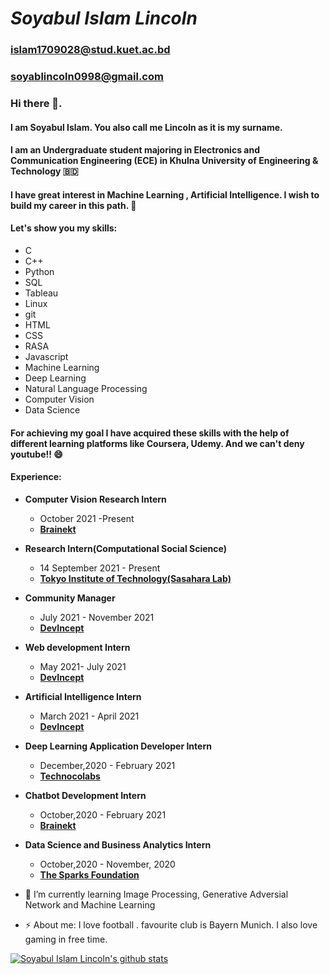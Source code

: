 # ***Soyabul Islam Lincoln***
###  <islam1709028@stud.kuet.ac.bd> 
###  <soyablincoln0998@gmail.com>

### Hi there 👋.


#### I am  Soyabul Islam. You also call me Lincoln as it is my surname.
#### I am an Undergraduate student majoring in Electronics and Communication Engineering (ECE) in Khulna University of Engineering & Technology :bangladesh:

#### I have great interest in Machine Learning , Artificial Intelligence. I wish to build my career in this path. :robot:
#### Let's show you my skills:
- C
- C++
- Python
- SQL
- Tableau
- Linux 
- git
- HTML
- CSS
- RASA
- Javascript
- Machine Learning
- Deep Learning
- Natural Language Processing
- Computer Vision
- Data Science



#### For achieving my goal I have acquired these skills with the help of different learning platforms like Coursera, Udemy. And we can't deny youtube!! :smile:

#### Experience: 
- **Computer Vision Research Intern**
    * October 2021 -Present
    * **[Brainekt](https://www.brainekt.com/)**
 
- **Research Intern(Computational Social Science)**
    * 14 September 2021 - Present
    * **[Tokyo Institute of Technology(Sasahara Lab)](https://www.titech.ac.jp/english)**

- **Community Manager**
    * July 2021 - November 2021
    * **[DevIncept](https://devincept.com/)**

- **Web development Intern**
    * May 2021- July 2021
    * **[DevIncept](https://devincept.com/)**

- **Artificial Intelligence Intern**
    * March 2021 - April 2021
    * **[DevIncept](https://devincept.com/)**

- **Deep Learning Application Developer Intern**
    * December,2020 - February 2021
    * **[Technocolabs](https://technocolabs.tech/)**

- **Chatbot Development Intern**
    * October,2020 - February 2021
    * **[Brainekt](https://www.brainekt.com/)**
    
- **Data Science and Business Analytics Intern**
    * October,2020 -  November, 2020
    * **[The Sparks Foundation](https://www.brainekt.com/)**






- 🌱 I’m currently learning Image Processing, Generative Adversial Network and Machine Learning
- ⚡ About me: I love football . favourite club is Bayern Munich. I also love gaming in free time.


[![Soyabul Islam Lincoln's github stats](https://github-readme-stats.vercel.app/api?username=SoyabulIslamLincoln&show_icons=true&theme=dracula)](https://github.com/SoyabulIslamLincoln/github-readme-stats)
